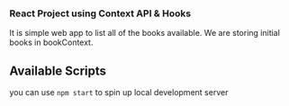 ### React Project using Context API & Hooks

It is simple web app to list all of the books available. We are storing initial books in bookContext.

## Available Scripts
you can use `npm start` to spin up local development server
